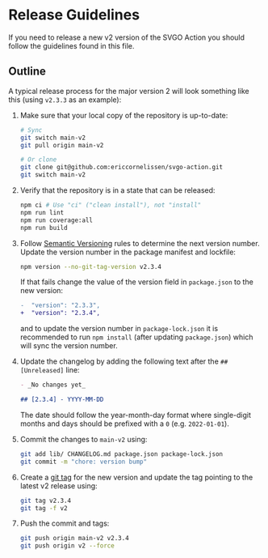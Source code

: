 # Release Guidelines

If you need to release a new v2 version of the SVGO Action you should follow the
guidelines found in this file.

## Outline

A typical release process for the major version 2 will look something like this
(using `v2.3.3` as an example):

1. Make sure that your local copy of the repository is up-to-date:

   ```sh
   # Sync
   git switch main-v2
   git pull origin main-v2

   # Or clone
   git clone git@github.com:ericcornelissen/svgo-action.git
   git switch main-v2
   ```

1. Verify that the repository is in a state that can be released:

   ```sh
   npm ci # Use "ci" ("clean install"), not "install"
   npm run lint
   npm run coverage:all
   npm run build
   ```

1. Follow [Semantic Versioning] rules to determine the next version number.
   Update the version number in the package manifest and lockfile:

   ```sh
   npm version --no-git-tag-version v2.3.4
   ```

   If that fails change the value of the version field in `package.json` to the
   new version:

   ```diff
   -  "version": "2.3.3",
   +  "version": "2.3.4",
   ```

   and to update the version number in `package-lock.json` it is recommended to
   run `npm install` (after updating `package.json`) which will sync the version
   number.

1. Update the changelog by adding the following text after the `## [Unreleased]`
   line:

   ```md
   - _No changes yet_

   ## [2.3.4] - YYYY-MM-DD
   ```

   The date should follow the year-month-day format where single-digit months
   and days should be prefixed with a `0` (e.g. `2022-01-01`).

1. Commit the changes to `main-v2` using:

   ```sh
   git add lib/ CHANGELOG.md package.json package-lock.json
   git commit -m "chore: version bump"
   ```

1. Create a [git tag] for the new version and update the tag pointing to the
   latest v2 release using:

   ```sh
   git tag v2.3.4
   git tag -f v2
   ```

1. Push the commit and tags:

   ```sh
   git push origin main-v2 v2.3.4
   git push origin v2 --force
   ```

[git tag]: https://git-scm.com/book/en/v2/Git-Basics-Tagging
[semantic versioning]: https://semver.org/spec/v2.0.0.html
